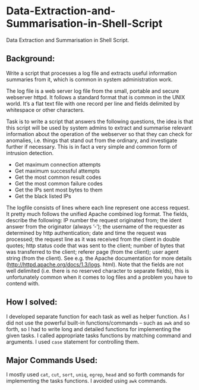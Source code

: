 # Data-Extraction-and-Summarisation-in-Shell-Script
Data Extraction and Summarisation in Shell Script.


## Background:
Write a script that processes a log file and extracts useful information summaries from it, which is common in system administration work.

The log file is a web server log file from the small, portable and secure webserver httpd. It follows a standard format that is common in the UNIX world. It’s a flat text file with one record per line and fields delimited by whitespace or other characters.

Task is to write a script that answers the following questions, the idea is that this script will be used by system admins to extract and summarise relevant information about the operation of the webserver so that they can check for anomalies, i.e. things that stand out from the ordinary, and investigate further if necessary. This is in fact a very simple and common form of intrusion detection.

- Get maximum connection attempts
- Get maximum successful attempts
- Get the most common result codes
- Get the most common failure codes
- Get the IPs sent most bytes to them
- Get the black listed IPs

The logfile consists of lines where each line represent one access request. It pretty much follows the unified Apache combined log format. The fields, describe the following: IP number the request originated from; the ident answer from the originator (always ’-’); the username of the requester as determined by http authentication; date and time the request was processed; the request line as it was received from the client in double quotes; http status code that was sent to the client; number of bytes that was transferred to the client; referer page (from the client); user agent string (from the client). See e.g. the Apache documentation for more details (http://httpd.apache.org/docs/1.3/logs. html). Note that the fields are not well delimited (i.e. there is no reserved character to separate fields), this is unfortunately common when it comes to log files and a problem you have to contend with.


## How I solved:
I developed separate function for each task as well as helper function. As I did not use the powerful built-in functions/commands – such as `awk` and so forth, so I had to write long and detailed functions for implementing the given tasks. I called appropriate tasks functions by matching command and arguments. I used `case` statement for controlling them.

## Major Commands Used:
I mostly used `cat`, `cut`, `sort`, `uniq`, `egrep`, `head` and so forth commands for implementing the tasks functions. I avoided using `awk` commands.
